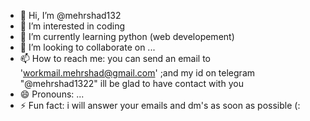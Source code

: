 - 👋 Hi, I’m @mehrshad132
- 👀 I’m interested in coding
- 🌱 I’m currently learning python (web developement)
- 💞️ I’m looking to collaborate on ...
- 📫 How to reach me: you can send an email to 'workmail.mehrshad@gmail.com'  ;and my id on telegram "@mehrshad1322" ill be glad to have contact with you 
- 😄 Pronouns: ...
- ⚡ Fun fact: i will answer your emails and dm's as soon as possible (:

<!---
mehrshad132/mehrshad132 is a ✨ special ✨ repository because its `README.md` (this file) appears on your GitHub profile.
You can click the Preview link to take a look at your changes.
--->
